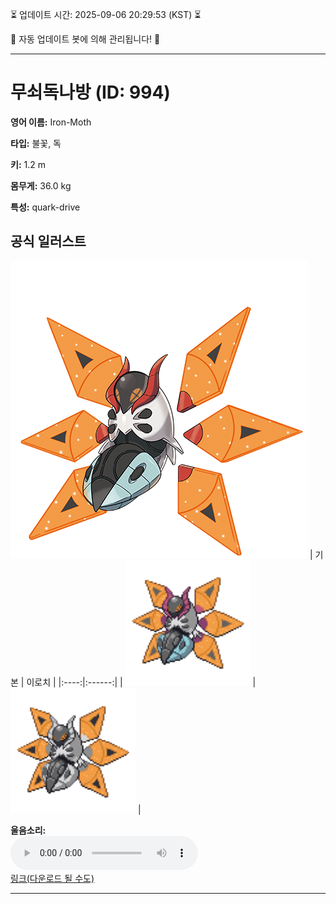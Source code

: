 
⏳ 업데이트 시간: 2025-09-06 20:29:53 (KST) ⏳

🤖 자동 업데이트 봇에 의해 관리됩니다! 🤖

---

# 무쇠독나방 (ID: 994)
**영어 이름:** Iron-Moth

**타입:** 불꽃, 독

**키:** 1.2 m

**몸무게:** 36.0 kg

**특성:** quark-drive

## 공식 일러스트
![](https://raw.githubusercontent.com/PokeAPI/sprites/master/sprites/pokemon/other/official-artwork/994.png)
| 기본 | 이로치 |
|:----:|:------:|
| <img src="https://raw.githubusercontent.com/PokeAPI/sprites/master/sprites/pokemon/994.png" width="200"> | <img src="https://raw.githubusercontent.com/PokeAPI/sprites/master/sprites/pokemon/shiny/994.png" width="200"> |

**울음소리:**<br><audio controls src="https://raw.githubusercontent.com/PokeAPI/cries/main/cries/pokemon/latest/994.ogg"></audio><br> [링크(다운로드 될 수도)](https://raw.githubusercontent.com/PokeAPI/cries/main/cries/pokemon/latest/994.ogg)


---
